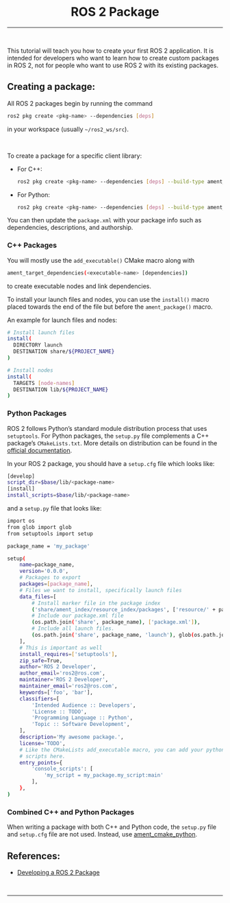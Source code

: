 <!-- <center><img src="http://mooc.e-yantra.org/img/eYantra_logo.svg" alt="e-yantra_logo" style="scale:75%;" /></center> -->

<style>
.back{
	position: fixed;
	width: 250px;
	height: 250px;
	top: 50%;
	left: 50%;
    margin-top: auto; 
    margin-left: auto; 
	opacity: 0.15;
    z-index: -1;
	}
</style>
<!-- <img src="http://mooc.e-yantra.org/img/EyantraLogoMini.png" class="back"> -->

<center>
    <h1>ROS 2 Package</h1>
</center>

---

</br>

This tutorial will teach you how to create your first ROS 2 application. It is intended for developers who want to learn how to create custom packages in ROS 2, not for people who want to use ROS 2 with its existing packages.

## Creating a package:

All ROS 2 packages begin by running the command

```sh
ros2 pkg create <pkg-name> --dependencies [deps]
```

in your workspace (usually `~/ros2_ws/src`).

</br>

To create a package for a specific client library:

- For C++:
    ```sh
    ros2 pkg create <pkg-name> --dependencies [deps] --build-type ament_cmake
    ```
- For Python:
    ```sh
    ros2 pkg create <pkg-name> --dependencies [deps] --build-type ament_python
    ```

You can then update the `package.xml` with your package info such as dependencies, descriptions, and authorship.

### C++ Packages

You will mostly use the `add_executable()` CMake macro along with

```sh
ament_target_dependencies(<executable-name> [dependencies])
```
to create executable nodes and link dependencies.

To install your launch files and nodes, you can use the `install()` macro placed towards the end of the file but before the `ament_package()` macro.

An example for launch files and nodes:

```sh
# Install launch files
install(
  DIRECTORY launch
  DESTINATION share/${PROJECT_NAME}
)

# Install nodes
install(
  TARGETS [node-names]
  DESTINATION lib/${PROJECT_NAME}
)
```

### Python Packages

ROS 2 follows Python’s standard module distribution process that uses `setuptools`. For Python packages, the `setup.py` file complements a C++ package’s `CMakeLists.txt`. More details on distribution can be found in the [official documentation](https://docs.python.org/3/distributing/index.html#distributing-index).

In your ROS 2 package, you should have a `setup.cfg` file which looks like:

```sh
[develop]
script_dir=$base/lib/<package-name>
[install]
install_scripts=$base/lib/<package-name>
```

and a `setup.py` file that looks like:

```sh
import os
from glob import glob
from setuptools import setup

package_name = 'my_package'

setup(
    name=package_name,
    version='0.0.0',
    # Packages to export
    packages=[package_name],
    # Files we want to install, specifically launch files
    data_files=[
        # Install marker file in the package index
        ('share/ament_index/resource_index/packages', ['resource/' + package_name]),
        # Include our package.xml file
        (os.path.join('share', package_name), ['package.xml']),
        # Include all launch files.
        (os.path.join('share', package_name, 'launch'), glob(os.path.join('launch', '*.launch.py'))),
    ],
    # This is important as well
    install_requires=['setuptools'],
    zip_safe=True,
    author='ROS 2 Developer',
    author_email='ros2@ros.com',
    maintainer='ROS 2 Developer',
    maintainer_email='ros2@ros.com',
    keywords=['foo', 'bar'],
    classifiers=[
        'Intended Audience :: Developers',
        'License :: TODO',
        'Programming Language :: Python',
        'Topic :: Software Development',
    ],
    description='My awesome package.',
    license='TODO',
    # Like the CMakeLists add_executable macro, you can add your python
    # scripts here.
    entry_points={
        'console_scripts': [
            'my_script = my_package.my_script:main'
        ],
    },
)
```

### Combined C++ and Python Packages
When writing a package with both C++ and Python code, the `setup.py` file and `setup.cfg` file are not used. Instead, use [ament_cmake_python](https://docs.ros.org/en/humble/How-To-Guides/Ament-CMake-Python-Documentation.html).


## References:

- [Developing a ROS 2 Package](https://docs.ros.org/en/humble/How-To-Guides/Developing-a-ROS-2-Package.html)

</br>

---